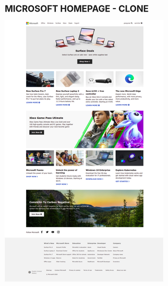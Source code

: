 # MICROSOFT HOMEPAGE - CLONE

<div style="align-itens: center;">
    <img src="../.github/microsoft-clone/Microsoft-clone.png">
</div>
